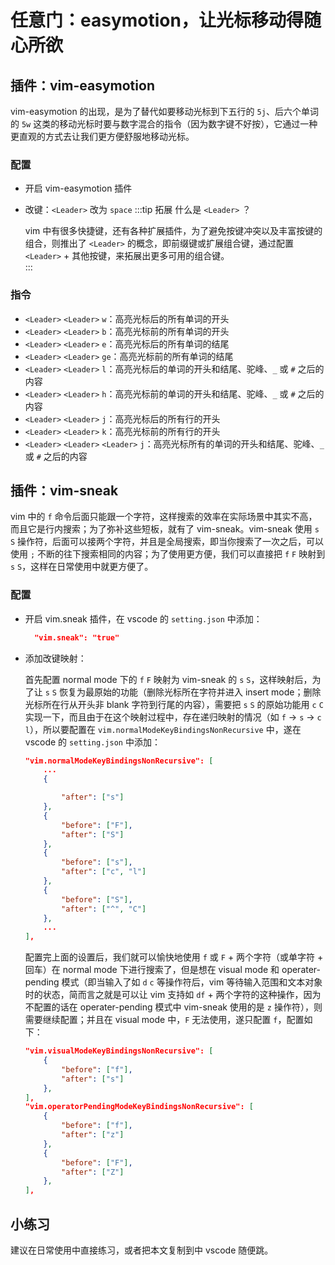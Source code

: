 # 任意门：easymotion，让光标移动得随心所欲

## 插件：vim-easymotion
  
  vim-easymotion 的出现，是为了替代如要移动光标到下五行的 `5j`、后六个单词的 `5w` 这类的移动光标时要与数字混合的指令（因为数字键不好按），它通过一种更直观的方式去让我们更方便舒服地移动光标。

### 配置
  
  - 开启 vim-easymotion 插件
  - 改键：`<Leader>` 改为 `space`
    :::tip 拓展
    什么是 `<Leader>` ？

    vim 中有很多快捷键，还有各种扩展插件，为了避免按键冲突以及丰富按键的组合，则推出了 `<Leader>` 的概念，即前缀键或扩展组合键，通过配置 `<Leader>` + 其他按键，来拓展出更多可用的组合键。   
    :::
  
### 指令

  - `<Leader>` `<Leader>` `w`：高亮光标后的所有单词的开头 
  - `<Leader>` `<Leader>` `b`：高亮光标前的所有单词的开头
  - `<Leader>` `<Leader>` `e`：高亮光标后的所有单词的结尾 
  - `<Leader>` `<Leader>` `ge`：高亮光标前的所有单词的结尾 
  - `<Leader>` `<Leader>` `l`：高亮光标后的单词的开头和结尾、驼峰、`_` 或 `#` 之后的内容
  - `<Leader>` `<Leader>` `h`：高亮光标前的单词的开头和结尾、驼峰、`_` 或 `#` 之后的内容
  - `<Leader>` `<Leader>` `j`：高亮光标后的所有行的开头 
  - `<Leader>` `<Leader>` `k`：高亮光标前的所有行的开头
  - `<Leader>` `<Leader>` `<Leader>` `j`：高亮光标所有的单词的开头和结尾、驼峰、`_` 或 `#` 之后的内容
  
## 插件：vim-sneak

  vim 中的 `f` 命令后面只能跟一个字符，这样搜索的效率在实际场景中其实不高，而且它是行内搜索；为了弥补这些短板，就有了 vim-sneak。vim-sneak 使用 `s` `S` 操作符，后面可以接两个字符，并且是全局搜索，即当你搜索了一次之后，可以使用 `;` 不断的往下搜索相同的内容；为了使用更方便，我们可以直接把 `f` `F` 映射到 `s` `S`，这样在日常使用中就更方便了。

### 配置

  - 开启 vim.sneak 插件，在 vscode 的 `setting.json` 中添加：
    ```json
      "vim.sneak": "true"
    ```
  
  - 添加改键映射：
    
    首先配置 normal mode 下的 `f` `F` 映射为 vim-sneak 的 `s` `S`，这样映射后，为了让 `s` `S` 恢复为最原始的功能（删除光标所在字符并进入 insert mode；删除光标所在行从开头非 blank 字符到行尾的内容），需要把 `s` `S` 的原始功能用 `c` `C` 实现一下，而且由于在这个映射过程中，存在递归映射的情况（如 `f` → `s` → `c l`），所以要配置在 `vim.normalModeKeyBindingsNonRecursive` 中，遂在 vscode 的 `setting.json` 中添加：
    ```json
    "vim.normalModeKeyBindingsNonRecursive": [
        ...
        {

            "after": ["s"]
        },
        {
            "before": ["F"],
            "after": ["S"]
        },
        {
            "before": ["s"],
            "after": ["c", "l"]
        },
        {
            "before": ["S"],
            "after": ["^", "C"]
        },
        ...
    ],
    
    ```

    配置完上面的设置后，我们就可以愉快地使用 `f` 或 `F` + 两个字符（或单字符 + 回车）在 normal mode 下进行搜索了，但是想在 visual mode 和 operater-pending 模式（即当输入了如 `d` `c` 等操作符后，vim 等待输入范围和文本对象时的状态，简而言之就是可以让 vim 支持如 `df` + 两个字符的这种操作，因为不配置的话在 operater-pending 模式中 vim-sneak 使用的是 `z` 操作符），则需要继续配置；并且在 visual mode 中，`F` 无法使用，遂只配置 `f`，配置如下：
    ```json
    "vim.visualModeKeyBindingsNonRecursive": [
        {
            "before": ["f"],
            "after": ["s"]
        },
    ],
    "vim.operatorPendingModeKeyBindingsNonRecursive": [
        {
            "before": ["f"],
            "after": ["z"]
        },
        {
            "before": ["F"],
            "after": ["Z"]
        },
    ],
    ```

## 小练习

  建议在日常使用中直接练习，或者把本文复制到中 vscode 随便跳。